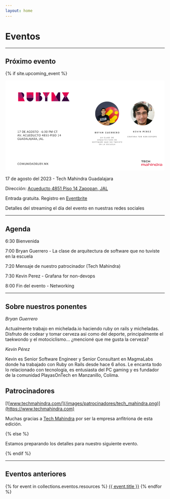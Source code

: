 ```yaml
---
layout: home
---
```


# Eventos

---

## Próximo evento

{% if site.upcoming_event %}

![](/images/eventos/agosto_2023/segundo_anuncio.png)

17 de agosto del 2023 - Tech Mahindra Guadalajara

Dirección: [Acueducto 4851 Piso 14 Zapopan, JAL](https://goo.gl/maps/KwWjK3w1bA9e5ToS7)

Entrada gratuita. Registro en [Eventbrite](https://www.eventbrite.com/e/comunidad-ruby-mx-sesion-agosto-2023-tickets-687902172917)

Detalles del streaming el día del evento en nuestras redes sociales

---

## Agenda

6:30 Bienvenida

7:00 Bryan Guerrero - La clase de arquitectura de software que no tuviste en la escuela

7:20 Mensaje de nuestro patrocinador (Tech Mahindra)

7:30 Kevin Perez - Grafana for non-devops

8:00 Fin del evento - Networking

---

## Sobre nuestros ponentes

*Bryan Guerrero*

Actualmente trabajo en michelada.io haciendo ruby on rails y micheladas. Disfruto de codear y tomar cerveza asi como del deporte, principalmente el taekwondo y el motociclismo… ¿mencioné que me gusta la cerveza?

*Kevin Pérez*

Kevin es Senior Software Engineer y Senior Consultant en MagmaLabs donde ha trabajado con Ruby on Rails desde hace 6 años. Le encanta todo lo relacionado con tecnología, es entusiasta del PC gaming y es fundador de la comunidad PlayasOnTech en Manzanillo, Colima.

## Patrocinadores

[![www.techmahindra.com/](/images/patrocinadores/tech_mahindra.png)](https://www.techmahindra.com)

Muchas gracias a [Tech Mahindra](https://www.techmahindra.com) por ser la empresa anfitriona de esta edición.


{% else %}

Estamos preparando los detalles para nuestro siguiente evento.

{% endif %}

---

## Eventos anteriores

{% for event in collections.eventos.resources %}
 <a href="{{ event.relative_url }}">{{ event.title }}</a>
{% endfor %}
